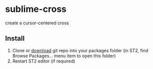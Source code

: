 sublime-cross
=============

create a  cursor-centered cross 


## Install

1. Clone or [download](/chancedai/sublime-cross/archive/master.zip) git repo into your packages folder (in ST2, find Browse Packages... menu item to open this folder)
2. Restart ST2 editor (if required)
